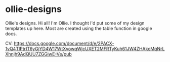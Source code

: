 # ollie-designs
Ollie's designs.
Hi all! I'm Ollie. I thought I'd put some of my design templates up here. 
Most are created using the table function in google docs.

CV: https://docs.google.com/document/d/e/2PACX-1vQ4TlPtrIT6yGjYD4W17WtXvowqWjcUXET2MFRTyKuh61JW4ZHAkcMqNrLXhnjh9AdQUU7ZGGiwE-Ve/pub
